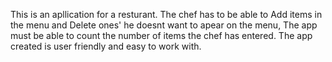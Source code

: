 This is an apllication for a resturant.
The chef has to be able to Add items in the menu and Delete ones' he doesnt want to apear on the menu,
The app must be able to count the number of items the chef has entered.
The app created is user friendly and easy to work with.
